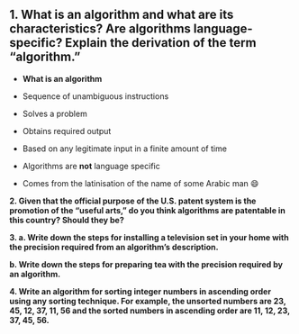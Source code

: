 ## 1. What is an algorithm and what are its characteristics? Are algorithms language-specific? Explain the derivation of the term “algorithm.”

- **What is an algorithm**
 - Sequence of unambiguous instructions
 - Solves a problem
 - Obtains required output
 - Based on any legitimate input in a finite amount of time

- Algorithms are **not** language specific

- Comes from the latinisation of the name of some Arabic man :smile:

**2. Given that the official purpose of the U.S. patent system is the promotion of the “useful arts,” do you think algorithms are patentable in this country? Should they be?**



**3. a. Write down the steps for installing a television set in your home with the precision required from an algorithm’s description.**

**b. Write down the steps for preparing tea with the precision required by an algorithm.**

**4. Write an algorithm for sorting integer numbers in ascending order using any sorting technique. For example, the unsorted numbers are 23, 45, 12, 37, 11, 56 and the sorted numbers in ascending order are 11, 12, 23, 37, 45, 56.**